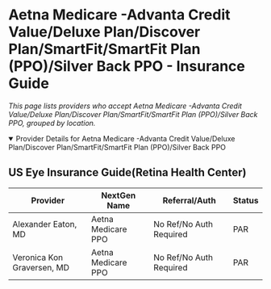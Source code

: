 # Aetna Medicare -Advanta Credit Value/Deluxe Plan/Discover Plan/SmartFit/SmartFit Plan (PPO)/Silver Back PPO - Insurance Guide

*This page lists providers who accept Aetna Medicare -Advanta Credit Value/Deluxe Plan/Discover Plan/SmartFit/SmartFit Plan (PPO)/Silver Back PPO, grouped by location.*

<details open><summary>Provider Details for Aetna Medicare -Advanta Credit Value/Deluxe Plan/Discover Plan/SmartFit/SmartFit Plan (PPO)/Silver Back PPO</summary>

## US Eye Insurance Guide(Retina Health Center)

| Provider | NextGen Name | Referral/Auth | Status |
|----------|-------------|--------------|--------|
| Alexander Eaton, MD | Aetna Medicare PPO | No Ref/No Auth Required | PAR |
| Veronica Kon Graversen, MD | Aetna Medicare PPO | No Ref/No Auth Required | PAR |

</details>

